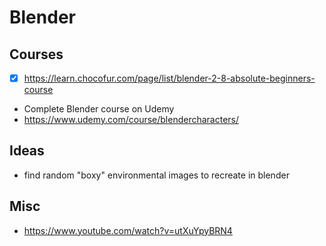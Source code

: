 # Blender

## Courses

- [x] https://learn.chocofur.com/page/list/blender-2-8-absolute-beginners-course
- Complete Blender course on Udemy
- https://www.udemy.com/course/blendercharacters/

## Ideas

- find random "boxy" environmental images to recreate in blender

## Misc

- https://www.youtube.com/watch?v=utXuYpyBRN4

